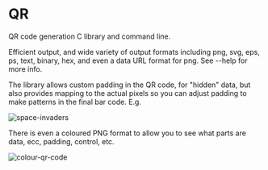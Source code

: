 # QR
QR code generation C library and command line.

Efficient output, and wide variety of output formats including png, svg, eps, ps, text, binary, hex, and even a data URL format for png. See --help for more info.

The library allows custom padding in the QR code, for "hidden" data, but also provides mapping to the actual pixels so you can adjust padding to make patterns in the final bar code. E.g.

![space-invaders](https://WWW.ME.UK/spaceinvader.png)

There is even a coloured PNG format to allow you to see what parts are data, ecc, padding, control, etc.

![colour-qr-code](https://WWW.ME.UK/exampleqr.png)
